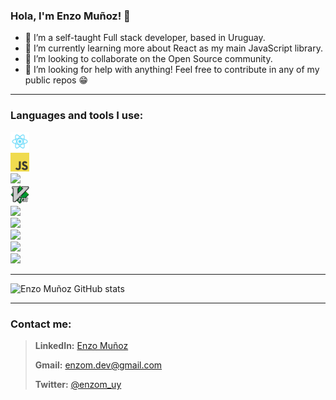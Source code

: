 ### Hola, I'm Enzo Muñoz! 👋


- 🔭 I’m a self-taught Full stack developer, based in Uruguay. 
- 🌱 I’m currently learning more about React as my main JavaScript library.
- 👯 I’m looking to collaborate on the Open Source community.
- 🤔 I’m looking for help with anything! Feel free to contribute in any of my public repos 😁

___
### Languages and tools I use:
<code><img height="30" src="https://raw.githubusercontent.com/github/explore/80688e429a7d4ef2fca1e82350fe8e3517d3494d/topics/react/react.png"> <img height="30" src="https://raw.githubusercontent.com/github/explore/80688e429a7d4ef2fca1e82350fe8e3517d3494d/topics/javascript/javascript.png"> <img height="30" src="https://cdn.icon-icons.com/icons2/2415/PNG/512/typescript_original_logo_icon_146317.png"> <img height="30" src="https://raw.githubusercontent.com/github/explore/80688e429a7d4ef2fca1e82350fe8e3517d3494d/topics/vim/vim.png"> <img height="30" src="https://upload.wikimedia.org/wikipedia/commons/thumb/9/9a/Visual_Studio_Code_1.35_icon.svg/2048px-Visual_Studio_Code_1.35_icon.svg.png"> <img height="30" src="https://encrypted-tbn0.gstatic.com/images?q=tbn:ANd9GcRo4zcYPmQQB4wjzgSEP870mYga8NsdkO8BUtCHsWjU6-FAqNdm-u9EzRwZTOHug-RmyXc&usqp=CAU%22%3E"> <img height="30" src="https://image.pngaaa.com/278/3081278-middle.png"> <img height="30" src="https://e7.pngegg.com/pngimages/72/936/png-clipart-sass-cascading-style-sheets-preprocessor-less-postcss-meng-miscellaneous-text-thumbnail.png"> <img height="30" src="https://w7.pngwing.com/pngs/307/421/png-transparent-node-js-javascript-web-server-scalable-graphics-chrome-v8-vue-js-angle-text-logo.png"></code>

___


![Enzo Muñoz GitHub stats](https://github-readme-stats.vercel.app/api?username=enzom-uy&show_icons=true&bg_color=161320&text_color=D9E0EE&icon_color=DDB6F2&title_color=96CDFB) 

___
### Contact me:
> **LinkedIn:** [Enzo Muñoz](https://linkedin.com/in/enzomdev)
> 
>  **Gmail:** enzom.dev@gmail.com
>  
>  **Twitter:** [@enzom_uy](https://twitter.com/enzom_uy)


